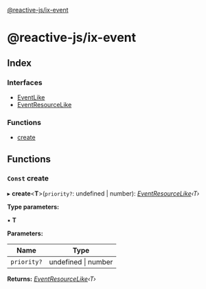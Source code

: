[@reactive-js/ix-event](README.md)

# @reactive-js/ix-event

## Index

### Interfaces

* [EventLike](interfaces/eventlike.md)
* [EventResourceLike](interfaces/eventresourcelike.md)

### Functions

* [create](README.md#const-create)

## Functions

### `Const` create

▸ **create**<**T**>(`priority?`: undefined | number): *[EventResourceLike](interfaces/eventresourcelike.md)‹T›*

**Type parameters:**

▪ **T**

**Parameters:**

Name | Type |
------ | ------ |
`priority?` | undefined &#124; number |

**Returns:** *[EventResourceLike](interfaces/eventresourcelike.md)‹T›*
